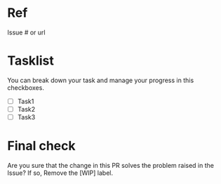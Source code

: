 # Ref
Issue # or url

# Tasklist
You can break down your task and manage your progress in this checkboxes.

- [ ] Task1
- [ ] Task2
- [ ] Task3

# Final check
Are you sure that the change in this PR solves the problem raised in the Issue?
If so, Remove the [WIP] label.
